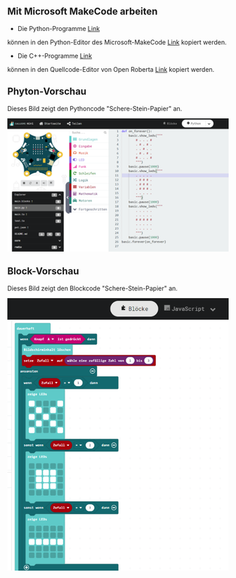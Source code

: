 

## Mit Microsoft MakeCode arbeiten

- Die Python-Programme [Link](https://github.com/frankyhub/Calliope-MakeCode/tree/master/Python)

können in den Python-Editor des Microsoft-MakeCode [Link](https://makecode.calliope.cc/#editor) kopiert werden.

- Die C++-Programme [Link](https://github.com/frankyhub/Calliope-MakeCode/tree/master/Cpp)

können in den Quellcode-Editor von Open Roberta [Link](https://lab.open-roberta.org/) kopiert werden.

## Phyton-Vorschau

Dieses Bild zeigt den Pythoncode "Schere-Stein-Papier" an.

![image](https://github.com/frankyhub/Calliope-MakeCode/blob/master/image/Python.png)

## Block-Vorschau

Dieses Bild zeigt den Blockcode "Schere-Stein-Papier" an.

![image](https://github.com/frankyhub/Calliope-MakeCode/blob/master/image/Schere_Stein_Papier.png)


